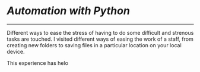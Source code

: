 
# *Automation with Python*

---
Different ways to ease the stress of having to do some difficult and strenous tasks are touched.
I visited different ways of easing the work of a staff, from creating new folders to saving files in a particular 
location on your local device.

This experience has helo
